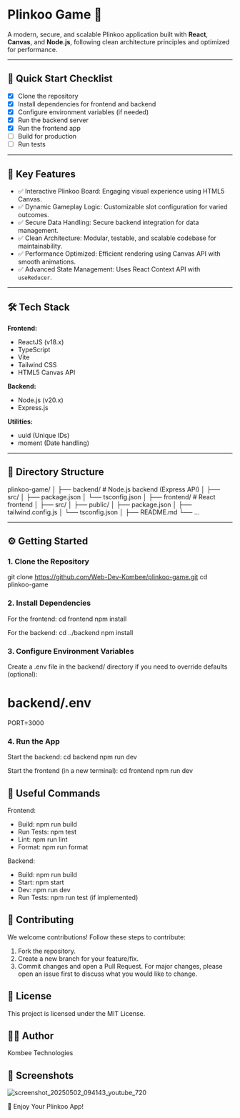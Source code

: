 # Plinkoo Game 🎰

A modern, secure, and scalable Plinkoo application built with **React**, **Canvas**, and **Node.js**, following clean architecture principles and optimized for performance.

---

## 🚀 Quick Start Checklist

- [x] Clone the repository
- [x] Install dependencies for frontend and backend
- [x] Configure environment variables (if needed)
- [x] Run the backend server
- [x] Run the frontend app
- [ ] Build for production
- [ ] Run tests

---

## 🎯 Key Features

- ✅ Interactive Plinkoo Board: Engaging visual experience using HTML5 Canvas.
- ✅ Dynamic Gameplay Logic: Customizable slot configuration for varied outcomes.
- ✅ Secure Data Handling: Secure backend integration for data management.
- ✅ Clean Architecture: Modular, testable, and scalable codebase for maintainability.
- ✅ Performance Optimized: Efficient rendering using Canvas API with smooth animations.
- ✅ Advanced State Management: Uses React Context API with `useReducer`.

---

## 🛠️ Tech Stack

**Frontend:**  
- ReactJS (v18.x)  
- TypeScript  
- Vite  
- Tailwind CSS  
- HTML5 Canvas API  

**Backend:**  
- Node.js (v20.x)  
- Express.js  

**Utilities:**  
- uuid (Unique IDs)  
- moment (Date handling)  

---

## 📂 Directory Structure

plinkoo-game/
│
├── backend/                # Node.js backend (Express API)
│   ├── src/
│   ├── package.json
│   └── tsconfig.json
│
├── frontend/               # React frontend
│   ├── src/
│   ├── public/
│   ├── package.json
│   ├── tailwind.config.js
│   └── tsconfig.json
│
├── README.md
└── ...

---


## ⚙️ Getting Started

### 1. Clone the Repository

git clone https://github.com/Web-Dev-Kombee/plinkoo-game.git
cd plinkoo-game

### 2. Install Dependencies

For the frontend:
cd frontend
npm install

For the backend:
cd ../backend
npm install

### 3. Configure Environment Variables
Create a .env file in the backend/ directory if you need to override defaults (optional):

# backend/.env
PORT=3000

### 4. Run the App

Start the backend:
cd backend
npm run dev

Start the frontend (in a new terminal):
cd frontend
npm run dev


## 🧰 Useful Commands
Frontend:

- Build: npm run build
- Run Tests: npm test
- Lint: npm run lint
- Format: npm run format

Backend:

- Build: npm run build
- Start: npm start
- Dev: npm run dev
- Run Tests: npm run test (if implemented)


## 🤝 Contributing
We welcome contributions! Follow these steps to contribute:

1. Fork the repository.
2. Create a new branch for your feature/fix.
3. Commit changes and open a Pull Request.
For major changes, please open an issue first to discuss what you would like to change.


## 📜 License
This project is licensed under the MIT License.


## 👨‍💻 Author
Kombee Technologies

## 📸 Screenshots
![screenshot_20250502_094143_youtube_720](https://github.com/user-attachments/assets/86a4996b-6cb7-405b-b8ac-bfed13957d32)

🚀 Enjoy Your Plinkoo App!


